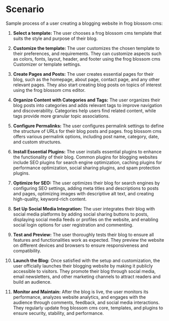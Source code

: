 # Scenario

Sample process of a user creating a blogging website in frog blossom cms:

1. **Select a template:** The user chooses a frog blossom cms template that suits the style and purpose of their blog.

2. **Customize the template:** The user customizes the chosen template to their preferences, and requirements. They can customize aspects such as colors, fonts, layout, header, and footer using the frog blossom cms Customizer or template settings.

3. **Create Pages and Posts:** The user creates essential pages for their blog, such as the homepage, about page, contact page, and any other relevant pages. They also start creating blog posts on topics of interest using the frog blossom cms editor.

4. **Organize Content with Categories and Tags:** The user organizes their blog posts into categories and adds relevant tags to improve navigation and discoverability. Categories help users find related content, while tags provide more granular topic associations.

5. **Configure Permalinks:** The user configures permalink settings to define the structure of URLs for their blog posts and pages. frog blossom cms offers various permalink options, including post name, category, date, and custom structures.

6. **Install Essential Plugins:** The user installs essential plugins to enhance the functionality of their blog. Common plugins for blogging websites include SEO plugins for search engine optimization, caching plugins for performance optimization, social sharing plugins, and spam protection plugins.

7. **Optimize for SEO:** The user optimizes their blog for search engines by configuring SEO settings, adding meta titles and descriptions to posts and pages, optimizing images with descriptive alt text, and creating high-quality, keyword-rich content.

8.  **Set Up Social Media Integration:** The user integrates their blog with social media platforms by adding social sharing buttons to posts, displaying social media feeds or profiles on the website, and enabling social login options for user registration and commenting.

9.  **Test and Preview:** The user thoroughly tests their blog to ensure all features and functionalities work as expected. They preview the website on different devices and browsers to ensure responsiveness and compatibility.

10. **Launch the Blog:** Once satisfied with the setup and customization, the user officially launches their blogging website by making it publicly accessible to visitors. They promote their blog through social media, email newsletters, and other marketing channels to attract readers and build an audience.

11. **Monitor and Maintain:** After the blog is live, the user monitors its performance, analyzes website analytics, and engages with the audience through comments, feedback, and social media interactions. They regularly update frog blossom cms core, templates, and plugins to ensure security, stability, and performance.